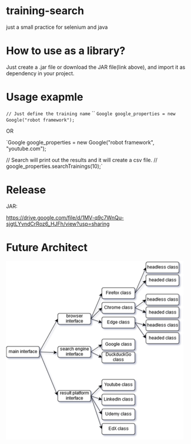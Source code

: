 # training-search
just a small practice for selenium and java

# How to use as a library?
Just create a .jar file or download the JAR file(link above), and import it as dependency in your project. 

# Usage exapmle

`// Just define the training name`
``
`Google google_properties = new Google("robot framework");`


OR


`Google google_properties = new Google("robot framework", "youtube.com");

// Search will print out the results and it will create a csv file.
//
google_properties.searchTrainings(10);`


# Release

JAR:

https://drive.google.com/file/d/1MV-q9c7WnQu-sjgtLYvndCrRoz6_HJFh/view?usp=sharing


# Future Architect

![Future Architect - Not the actual architecture](https://github.com/M0Rph3U56031769/training-search/raw/master/sel02.png)
